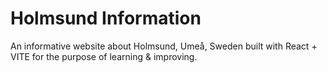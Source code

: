 # Holmsund Information

An informative website about Holmsund, Umeå, Sweden built with React + VITE for the purpose of learning & improving.
